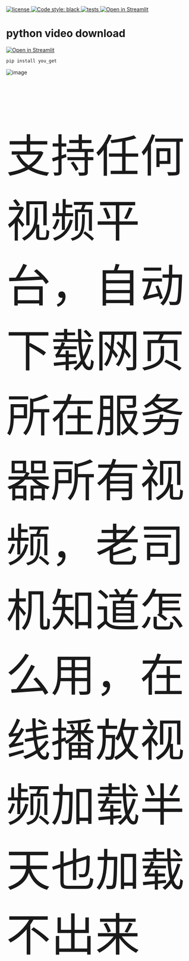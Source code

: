 <a href="https://github.com/158456645113/python-video-download/blob/main/LICENSE">
    <img alt="license" src="https://img.shields.io/github/license/wervlad/customer-churn-prediction.svg?color=blue">
</a>
<a href="https://github.com/158456645113/python-video-download">
    <img alt="Code style: black" src="https://img.shields.io/badge/code%20style-black-000000.svg">
</a>
<a href="https://github.com/158456645113/python-video-download/blob/main/.github/workflows/python-package-conda.yml">
    <img alt="tests" src="https://github.com/wervlad/customer-churn-prediction/actions/workflows/tests.yml/badge.svg">
</a>
<a href="https://www.bilibili.com/video/BV1uh411c7R7/?vd_source=3a5cb8161a57c40c1d42a15007eef998">
    <img alt="Open in Streamlit" src="https://static.streamlit.io/badges/streamlit_badge_black_white.svg">
</a>

#  python video download

  <a href="[https://www.bilibili.com/video/BV1uh411c7R7/?vd_source=3a5cb8161a57c40c1d42a15007eef998](https://github.com/nilaoda/N_m3u8DL-CLI/releases?page=1)">
    <img alt="Open in Streamlit" src="https://img0.baidu.com/it/u=3428827230,1140851586&fm=253&fmt=auto&app=120&f=JPEG?w=473&h=266">
</a>


```sh
pip install you_get
```

![image](https://github.com/158456645113/github.io/assets/85952769/f26d3491-fc2c-434a-a017-b00a575a8e58)

<p style="font-size: 120px;">支持任何视频平台，自动下载网页所在服务器所有视频，老司机知道怎么用，在线播放视频加载半天也加载不出来</p>
